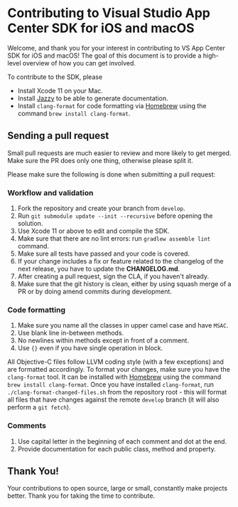 # Contributing to Visual Studio App Center SDK for iOS and macOS

Welcome, and thank you for your interest in contributing to VS App Center SDK for iOS and macOS!
The goal of this document is to provide a high-level overview of how you can get involved.

To contribute to the SDK, please

* Install Xcode 11 on your Mac.
* Install [Jazzy](https://github.com/realm/jazzy) to be able to generate documentation.
* Install `clang-format` for code formatting via [Homebrew](https://brew.sh) using the command `brew install clang-format`.

## Sending a pull request

Small pull requests are much easier to review and more likely to get merged. Make sure the PR does only one thing, otherwise please split it.

Please make sure the following is done when submitting a pull request:

### Workflow and validation

1. Fork the repository and create your branch from `develop`.
1. Run `git submodule update --init --recursive` before opening the solution.
1. Use Xcode 11 or above to edit and compile the SDK.
1. Make sure that there are no lint errors: run `gradlew assemble lint` command.
1. Make sure all tests have passed and your code is covered.
1. If your change includes a fix or feature related to the changelog of the next release, you have to update the **CHANGELOG.md**.
1. After creating a pull request, sign the CLA, if you haven't already.
1. Make sure that the git history is clean, either by using squash merge of a PR or by doing amend commits during development.

### Code formatting

1. Make sure you name all the classes in upper camel case and have `MSAC`.
1. Use blank line in-between methods.
1. No newlines within methods except in front of a comment.
1. Use `{}` even if you have single operation in block.

All Objective-C files follow LLVM coding style (with a few exceptions) and are formatted accordingly. To format your changes, make sure you have the `clang-format` tool. It can be installed with [Homebrew](https://brew.sh) using the command `brew install clang-format`. Once you have installed `clang-format`, run `./clang-format-changed-files.sh` from the repository root - this will format all files that have changes against the remote `develop` branch (it will also perform a `git fetch`).

### Comments

1. Use capital letter in the beginning of each comment and dot at the end.
1. Provide documentation for each public class, method and property.

## Thank You!

Your contributions to open source, large or small, constantly make projects better. Thank you for taking the time to contribute.
